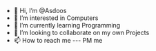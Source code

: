 - 👋 Hi, I’m @Asdoos
- 👀 I’m interested in Computers
- 🌱 I’m currently learning Programming
- 💞️ I’m looking to collaborate on my own Projects
- 📫 How to reach me --- PM me

<!---
Asdoos/Asdoos is a ✨ special ✨ repository because its `README.md` (this file) appears on your GitHub profile.
You can click the Preview link to take a look at your changes.
--->
